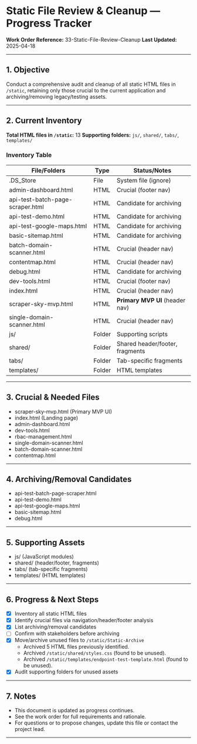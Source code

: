 # Static File Review & Cleanup — Progress Tracker

**Work Order Reference:** 33-Static-File-Review-Cleanup
**Last Updated:** 2025-04-18

---

## 1. Objective

Conduct a comprehensive audit and cleanup of all static HTML files in `/static`, retaining only those crucial to the current application and archiving/removing legacy/testing assets.

---

## 2. Current Inventory

**Total HTML files in `/static`:** 13
**Supporting folders:** `js/`, `shared/`, `tabs/`, `templates/`

### Inventory Table

| File/Folders                  | Type      | Status/Notes                      |
|-------------------------------|-----------|-----------------------------------|
| .DS_Store                     | File      | System file (ignore)              |
| admin-dashboard.html          | HTML      | Crucial (footer nav)              |
| api-test-batch-page-scraper.html | HTML   | Candidate for archiving           |
| api-test-demo.html            | HTML      | Candidate for archiving           |
| api-test-google-maps.html     | HTML      | Candidate for archiving           |
| basic-sitemap.html            | HTML      | Candidate for archiving           |
| batch-domain-scanner.html     | HTML      | Crucial (header nav)              |
| contentmap.html               | HTML      | Crucial (header nav)              |
| debug.html                    | HTML      | Candidate for archiving           |
| dev-tools.html                | HTML      | Crucial (footer nav)              |
| index.html                    | HTML      | Crucial (header nav)              |
| scraper-sky-mvp.html          | HTML      | **Primary MVP UI** (header nav)   |
| single-domain-scanner.html    | HTML      | Crucial (header nav)              |
| js/                           | Folder    | Supporting scripts                |
| shared/                       | Folder    | Shared header/footer, fragments   |
| tabs/                         | Folder    | Tab-specific fragments            |
| templates/                    | Folder    | HTML templates                    |

---

## 3. Crucial & Needed Files

- scraper-sky-mvp.html (Primary MVP UI)
- index.html (Landing page)
- admin-dashboard.html
- dev-tools.html
- rbac-management.html
- single-domain-scanner.html
- batch-domain-scanner.html
- contentmap.html

---

## 4. Archiving/Removal Candidates

- api-test-batch-page-scraper.html
- api-test-demo.html
- api-test-google-maps.html
- basic-sitemap.html
- debug.html

---

## 5. Supporting Assets

- js/ (JavaScript modules)
- shared/ (header/footer, fragments)
- tabs/ (tab-specific fragments)
- templates/ (HTML templates)

---

## 6. Progress & Next Steps

- [x] Inventory all static HTML files
- [x] Identify crucial files via navigation/header/footer analysis
- [x] List archiving/removal candidates
- [ ] Confirm with stakeholders before archiving
- [x] Move/archive unused files to `/static/Static-Archive`
  - Archived 5 HTML files previously identified.
  - Archived `/static/shared/styles.css` (found to be unused).
  - Archived `/static/templates/endpoint-test-template.html` (found to be unused).
- [x] Audit supporting folders for unused assets

---

## 7. Notes

- This document is updated as progress continues.
- See the work order for full requirements and rationale.
- For questions or to propose changes, update this file or contact the project lead.

---
